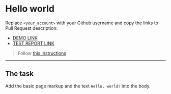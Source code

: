 # Hello world
Replace `<your_account>` with your Github username and copy the links to Pull Request description:
- [DEMO LINK](https://Serhii-Soloshych.github.io/layout_hello-world/)
- [TEST REPORT LINK](https://Serhii-Soloshych.github.io/layout_hello-world/report/html_report/)

> Follow [this instructions](https://mate-academy.github.io/layout_task-guideline/#how-to-solve-the-layout-tasks-on-github)
___

## The task
Add the basic page markup and the text `Hello, world!` into the body.
